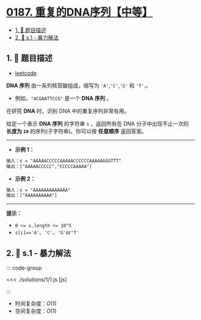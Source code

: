 # [0187. 重复的DNA序列【中等】](https://github.com/tnotesjs/TNotes.leetcode/tree/main/notes/0187.%20%E9%87%8D%E5%A4%8D%E7%9A%84DNA%E5%BA%8F%E5%88%97%E3%80%90%E4%B8%AD%E7%AD%89%E3%80%91)

<!-- region:toc -->

- [1. 📝 题目描述](#1--题目描述)
- [2. 🎯 s.1 - 暴力解法](#2--s1---暴力解法)

<!-- endregion:toc -->

## 1. 📝 题目描述

- [leetcode](https://leetcode.cn/problems/repeated-dna-sequences/)

**DNA 序列** 由一系列核苷酸组成，缩写为 `'A'`,`'C'`,`'G'` 和 `'T'`.。

- 例如，`"ACGAATTCCG"` 是一个 **DNA 序列** 。

在研究 **DNA** 时，识别 DNA 中的重复序列非常有用。

给定一个表示 **DNA 序列** 的字符串 `s` ，返回所有在 DNA 分子中出现不止一次的 **长度为 `10`** 的序列(子字符串)。你可以按 **任意顺序** 返回答案。

---

- **示例 1：**

```txt
输入：s = "AAAAACCCCCAAAAACCCCCCAAAAAGGGTTT"
输出：["AAAAACCCCC","CCCCCAAAAA"]
```

- **示例 2：**

```txt
输入：s = "AAAAAAAAAAAAA"
输出：["AAAAAAAAAA"]
```

---

**提示：**

- `0 <= s.length <= 10^5`
- `s[i]=='A'`、`'C'`、`'G'`or`'T'`

## 2. 🎯 s.1 - 暴力解法

::: code-group

<<< ./solutions/1/1.js [js]

:::

- 时间复杂度：$O(1)$
- 空间复杂度：$O(1)$
